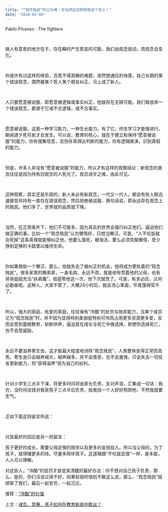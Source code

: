 ```yaml
---
title: "“观念贱民”的口头禅：你当然应该照顾我这个穷人！"
date: "2018-03-06"
---
```


Pablo Picasso · The fighters

 

做人有意思的地方在于，存在瞬时产生质变的可能，我们由观念驱动，而观念会变化。

 

你或许有过这样的体验，百思不得其解的难题，突然想通后的快感，自己长期的某个错误观念，偶然被某个哲人某个朋友纠正，马上成了新人。

 

人只要愿意被说服，即愿意被逻辑或事实纠正，他就存在无限可能。我们每放弃一个错误观念，都源于它或不合逻辑，或不合事实。

 

愿意被说服，这是一种学习能力，一种生长能力。有了它，终生学习才能够进行，朝闻道夕死可矣才会发生。可以说，教育的核心，就在于建立和保持“愿意被说服”的能力，你有搜集信息，去伪存真得出判断的能力，你有逻辑推演，识别真假的能力。

 

但是，许多人并没有“愿意被说服”的能力，所以才有这样的观察结论：新观念的普及往往是因为持有旧观念的人死光了。观念进步之难，由此可见。

 

这种观察，其实还是乐观的，新人未必有新观念，一代又一代人，都会有些人群迅速接受并持有一直存在错误观念，然后拒绝被说服，换句话说，即永远存在观念上的贱民。他们多了，世界就的品质就下降。

 

当然，在正常条件下，他们不可能多，因为真实的世界会强行纠正他们，逼迫他们做正确的事。比如一个“观念贱民”认为懒惰好，只想当懒汉，可是，“人不吃饭就会死掉”这条真理就能够纠正他，他要么饿死，被淘汰，要么必须克服懒惰，至少挣到足够的卡路里以维持生命。

 

你如果救助一个懒汉，那么，他就失去了被纠正的机会，他将成为更执着的“观念贱民”。很多家里的懒弟弟，一身毛病，永远不改，就是他有惯着他的父母，也有哥哥姐姐充当“扶弟魔”，指望帮他这一次，他下次就改了。可是，有求必应，又何必勤奋呢。这种人，大家不管了，大概24小时后，就会洗心革面，毕竟饿得受不了。

 

所以，强大的家庭、有爱的家庭，往往保有“冷酷”的处罚与抛弃能力，当某个成员沦为“观念贱民”时，并不因为显得特别柔弱挺特别可怜而占用更多资源更多爱，反而会受到震撼教育，斩断供养，逼迫其在成长与死亡中做选择，即使你选择死亡，也不会受威胁。

 

永远不要滋养寄生虫，这才能最大程度地消除“观念贱民”，人类整体变得正常而高贵。寄生虫只会越养越大，越养越多，并不会感恩，也不会羞愧，只会失去一切反省更新能力，将“获得滋养”视为自己的权利。

 

针对小学生三点半下课，将更多时间将由家长负责，反对声浪，汇集成一句话：我穷，没时间没钱对我家孩子三点半后负责，给我找一个人好好照顾他，不然我就要生气。

 

正如下面这则留言所说：

 

对其最好的回应是另一则留言：

孩子更好的成长，需要父母足够的陪伴以及更多的金钱投入。所以当父母的，为了孩子，就得赚更多的钱，尽量多陪伴孩子。这道理跟“不吃就会饿”一样，是本能，人人可以理解。

对这些人，“冷酷”的惩罚才是促其清醒的最好办法：你不想对自己孩子负责，那么，是的，你们活该过得不好。如果软弱矫情到不敢这么说，那么，“观念贱民”就绑架了我们，最后一起贫穷，一起沉沦。

推荐：[“冷酷”的价值](http://mp.weixin.qq.com/s?__biz=MjM5NDU0Mjk2MQ==&mid=202849212&idx=1&sn=365e637ddf0797189aedabd56b050d11&scene=21#wechat_redirect)

上文：[减负、禁赛，孩子如何在教育新政中胜出？](http://mp.weixin.qq.com/s?__biz=MjM5NDU0Mjk2MQ==&mid=2651625985&idx=1&sn=0f0c042e04990a259e84746a65a7c3c2&chksm=bd7e1e1f8a0997099738e2de608dd718a3676f4870300a3020eac9f53b863274121bd3a89cd0&scene=21#wechat_redirect)
